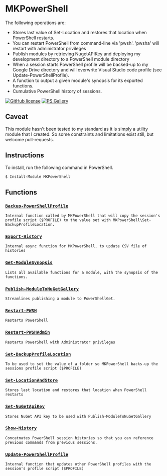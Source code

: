 # MKPowerShell

The following operations are:

* Stores last value of Set-Location and restores that location when PowerShell restarts.
* You can restart PowerShell from command-line via 'pwsh'.  'pwsha' will restart with administrator privileges
* Publish modules by retrieving NugetAPIKey and deploying my development directory to a PowerShell module directory
* When a session starts PowerShell profile will be backed-up to my Google Drive directory and will overwrite Visual Studio code profile (see Update-PowerShellProfile).
* A function to output a given module's synopsis for its exported functions.
* Cumulative PowerShell history of sessions.

[![GitHub license](https://img.shields.io/badge/license-MIT-blue.svg)](https://github.com/marckassay/MKPowerShell/blob/master/LICENSE) [![PS Gallery](https://img.shields.io/badge/install-PS%20Gallery-blue.svg)](https://www.powershellgallery.com/packages/MKPowerShell/)

## Caveat

This module hasn't been tested to my standard as it is simply a utility module that I created.  So some constraints and limitations exist still, but welcome pull-requests.

## Instructions

To install, run the following command in PowerShell.

```powershell
$ Install-Module MKPowerShell
```

## Functions

### [```Backup-PowerShellProfile```](https://github.com/marckassay/MKPowerShell/blob/master/docs/Backup-PowerShellProfile.md)

    Internal function called by MKPowerShell that will copy the session's profile script ($PROFILE) to the value set with MKPowerShell\Set-BackupProfileLocation.
 
### [```Export-History```](https://github.com/marckassay/MKPowerShell/blob/master/docs/Export-History.md)

    Internal async function for MKPowerShell, to update CSV file of histories
 
### [```Get-ModuleSynopsis```](https://github.com/marckassay/MKPowerShell/blob/master/docs/Get-ModuleSynopsis.md)

    Lists all available functions for a module, with the synopsis of the functions.
 
### [```Publish-ModuleToNuGetGallery```](https://github.com/marckassay/MKPowerShell/blob/master/docs/Publish-ModuleToNuGetGallery.md)

    Streamlines publishing a module to PowerShellGet.
 
### [```Restart-PWSH```](https://github.com/marckassay/MKPowerShell/blob/master/docs/Restart-PWSH.md)

    Restarts PowerShell
 
### [```Restart-PWSHAdmin```](https://github.com/marckassay/MKPowerShell/blob/master/docs/Restart-PWSHAdmin.md)

    Restarts PowerShell with Administrator privileges
 
### [```Set-BackupProfileLocation```](https://github.com/marckassay/MKPowerShell/blob/master/docs/Set-BackupProfileLocation.md)

    To be used to set the value of a folder so MKPowerShell backs-up the sessions profile script ($PROFILE)
 
### [```Set-LocationAndStore```](https://github.com/marckassay/MKPowerShell/blob/master/docs/Set-LocationAndStore.md)

    Stores last location and restores that location when PowerShell restarts
 
### [```Set-NuGetApiKey```](https://github.com/marckassay/MKPowerShell/blob/master/docs/Set-NuGetApiKey.md)

    Stores NuGet API key to be used with Publish-ModuleToNuGetGallery
 
### [```Show-History```](https://github.com/marckassay/MKPowerShell/blob/master/docs/Show-History.md)

    Concatnates PowerShell session histories so that you can reference previous commands from previous sessions.
 
### [```Update-PowerShellProfile```](https://github.com/marckassay/MKPowerShell/blob/master/docs/Update-PowerShellProfile.md)

    Internal function that updates other PowerShell profiles with the session's profile script ($PROFILE)